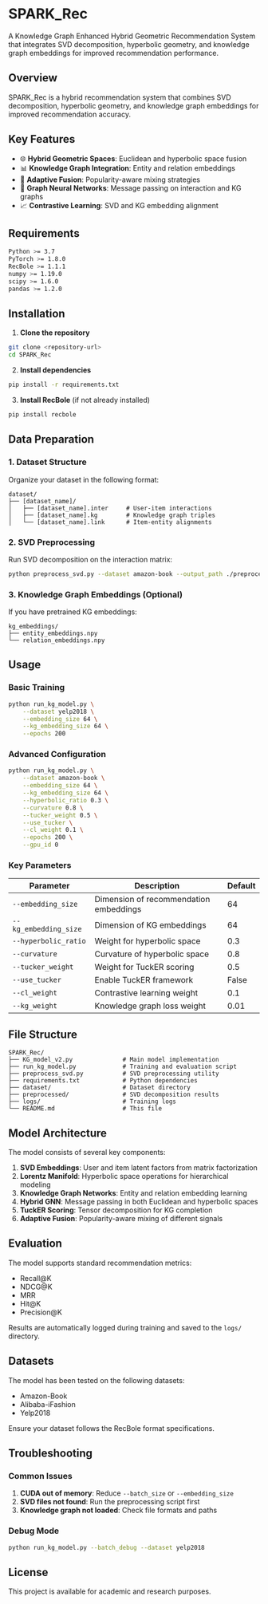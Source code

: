 # SPARK_Rec

A Knowledge Graph Enhanced Hybrid Geometric Recommendation System that integrates SVD decomposition, hyperbolic geometry, and knowledge graph embeddings for improved recommendation performance.

## Overview

SPARK_Rec is a hybrid recommendation system that combines SVD decomposition, hyperbolic geometry, and knowledge graph embeddings for improved recommendation accuracy.

## Key Features

- 🌐 **Hybrid Geometric Spaces**: Euclidean and hyperbolic space fusion
- 📊 **Knowledge Graph Integration**: Entity and relation embeddings
- 🎯 **Adaptive Fusion**: Popularity-aware mixing strategies
- 🔄 **Graph Neural Networks**: Message passing on interaction and KG graphs
- 📈 **Contrastive Learning**: SVD and KG embedding alignment

## Requirements

```bash
Python >= 3.7
PyTorch >= 1.8.0
RecBole >= 1.1.1
numpy >= 1.19.0
scipy >= 1.6.0
pandas >= 1.2.0
```

## Installation

1. **Clone the repository**
```bash
git clone <repository-url>
cd SPARK_Rec
```

2. **Install dependencies**
```bash
pip install -r requirements.txt
```

3. **Install RecBole** (if not already installed)
```bash
pip install recbole
```

## Data Preparation

### 1. Dataset Structure
Organize your dataset in the following format:
```
dataset/
├── [dataset_name]/
│   ├── [dataset_name].inter     # User-item interactions
│   ├── [dataset_name].kg        # Knowledge graph triples  
│   └── [dataset_name].link      # Item-entity alignments
```

### 2. SVD Preprocessing
Run SVD decomposition on the interaction matrix:
```bash
python preprocess_svd.py --dataset amazon-book --output_path ./preprocessed
```

### 3. Knowledge Graph Embeddings (Optional)
If you have pretrained KG embeddings:
```
kg_embeddings/
├── entity_embeddings.npy
└── relation_embeddings.npy
```

## Usage

### Basic Training
```bash
python run_kg_model.py \
    --dataset yelp2018 \
    --embedding_size 64 \
    --kg_embedding_size 64 \
    --epochs 200
```

### Advanced Configuration
```bash
python run_kg_model.py \
    --dataset amazon-book \
    --embedding_size 64 \
    --kg_embedding_size 64 \
    --hyperbolic_ratio 0.3 \
    --curvature 0.8 \
    --tucker_weight 0.5 \
    --use_tucker \
    --cl_weight 0.1 \
    --epochs 200 \
    --gpu_id 0
```

### Key Parameters

| Parameter | Description | Default |
|-----------|-------------|---------|
| `--embedding_size` | Dimension of recommendation embeddings | 64 |
| `--kg_embedding_size` | Dimension of KG embeddings | 64 |
| `--hyperbolic_ratio` | Weight for hyperbolic space | 0.3 |
| `--curvature` | Curvature of hyperbolic space | 0.8 |
| `--tucker_weight` | Weight for TuckER scoring | 0.5 |
| `--use_tucker` | Enable TuckER framework | False |
| `--cl_weight` | Contrastive learning weight | 0.1 |
| `--kg_weight` | Knowledge graph loss weight | 0.01 |

## File Structure

```
SPARK_Rec/
├── KG_model_v2.py              # Main model implementation
├── run_kg_model.py             # Training and evaluation script
├── preprocess_svd.py           # SVD preprocessing utility
├── requirements.txt            # Python dependencies
├── dataset/                    # Dataset directory
├── preprocessed/               # SVD decomposition results
├── logs/                       # Training logs
└── README.md                   # This file
```

## Model Architecture

The model consists of several key components:

1. **SVD Embeddings**: User and item latent factors from matrix factorization
2. **Lorentz Manifold**: Hyperbolic space operations for hierarchical modeling
3. **Knowledge Graph Networks**: Entity and relation embedding learning
4. **Hybrid GNN**: Message passing in both Euclidean and hyperbolic spaces
5. **TuckER Scoring**: Tensor decomposition for KG completion
6. **Adaptive Fusion**: Popularity-aware mixing of different signals

## Evaluation

The model supports standard recommendation metrics:
- Recall@K
- NDCG@K  
- MRR
- Hit@K
- Precision@K

Results are automatically logged during training and saved to the `logs/` directory.

## Datasets

The model has been tested on the following datasets:
- Amazon-Book
- Alibaba-iFashion
- Yelp2018

Ensure your dataset follows the RecBole format specifications.

## Troubleshooting

### Common Issues

1. **CUDA out of memory**: Reduce `--batch_size` or `--embedding_size`
2. **SVD files not found**: Run the preprocessing script first
3. **Knowledge graph not loaded**: Check file formats and paths

### Debug Mode
```bash
python run_kg_model.py --batch_debug --dataset yelp2018
```

## License

This project is available for academic and research purposes.
